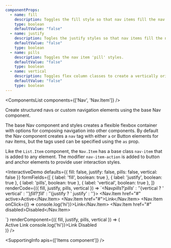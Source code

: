 ```yaml
---
componentProps:
  - name: fill
    description: Toggles the fill style so that nav items fill the nav container based on their width.
    type: boolean
    defaultValue: "false"
  - name: justify
    description: Togles the justify styles so that nav items fill the nav container using an equal width.
    defaultValue: "false"
    type: boolean
  - name: pills
    description: Toggles the nav item 'pill' styles.
    defaultValue: "false"
    type: boolean
  - name: vertical
    description: Toggles flex column classes to create a vertically oriented nav.
    defaultValue: "false"
    type: boolean
---
```


<ComponentsList components={['Nav', 'Nav.Item']} />

Create structured navs or custom navigation elements using the base Nav
component.

The base Nav component and styles creates a flexible flexbox container with
options for composing navigation into other components. By default the Nav
component creates a `nav` tag with either `a` or Button elements for nav items,
but the tags used can be specified using the `as` prop.

Like the `List.Item` component, the `Nav.Item` has a base class `nav-item` that
is added to any element. The modifier `nav-item-action` is added to button and
anchor elements to provide user interaction styles.

<InteractiveDemo
  defaults={{ fill: false, justify: false, pills: false, vertical: false }}
  formFields={[
    { label: 'fill', boolean: true },
    { label: 'justify', boolean: true },
    { label: 'pills', boolean: true },
    { label: 'vertical', boolean: true },
  ]}
  renderCode={({ fill, justify, pills, vertical }) => `<Nav${pills ? ' pills' : ''}${vertical ? ' vertical' : ''}${fill ? ' fill' : ''}${justify ? ' justify' : ''}>
  <Nav.Item href="#" active>Active</Nav.Item>
  <Nav.Item href="#">Link</Nav.Item>
  <Nav.Item onClick={() => console.log('hi')}>Link</Nav.Item>
  <Nav.Item href="#" disabled>Disabled</Nav.Item>
</Nav>`}
  renderComponent={({ fill, justify, pills, vertical }) => (
    <div className="w-75">
      <Nav pills={pills} vertical={vertical} fill={fill} justify={justify}>
        <Nav.Item href="#" active>Active</Nav.Item>
        <Nav.Item href="#">Link</Nav.Item>
        <Nav.Item onClick={() => console.log('hi')}>Link</Nav.Item>
        <Nav.Item href="#" disabled>Disabled</Nav.Item>
      </Nav>
    </div>
  )}
/>

<SupportingInfo apis={['Items component']} />

<PropsTabs componentProps={componentProps} />
